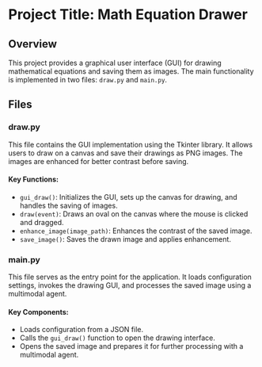 # Project Title: Math Equation Drawer

## Overview
This project provides a graphical user interface (GUI) for drawing mathematical equations and saving them as images. The main functionality is implemented in two files: `draw.py` and `main.py`.

## Files

### draw.py
This file contains the GUI implementation using the Tkinter library. It allows users to draw on a canvas and save their drawings as PNG images. The images are enhanced for better contrast before saving.

#### Key Functions:
- `gui_draw()`: Initializes the GUI, sets up the canvas for drawing, and handles the saving of images.
- `draw(event)`: Draws an oval on the canvas where the mouse is clicked and dragged.
- `enhance_image(image_path)`: Enhances the contrast of the saved image.
- `save_image()`: Saves the drawn image and applies enhancement.

### main.py
This file serves as the entry point for the application. It loads configuration settings, invokes the drawing GUI, and processes the saved image using a multimodal agent.

#### Key Components:
- Loads configuration from a JSON file.
- Calls the `gui_draw()` function to open the drawing interface.
- Opens the saved image and prepares it for further processing with a multimodal agent.
